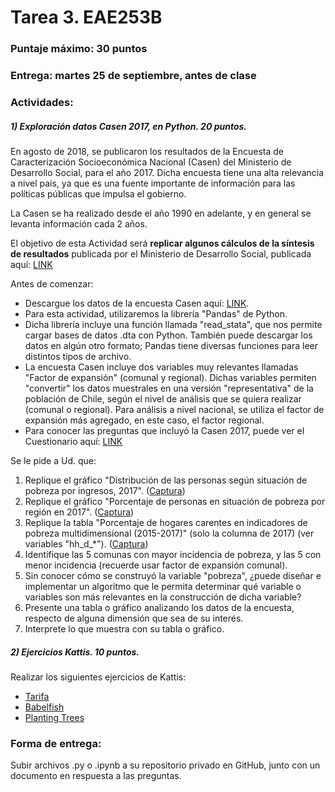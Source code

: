 # Tarea 3. EAE253B

### Puntaje máximo: 30 puntos

### Entrega: martes 25 de septiembre, antes de clase

### Actividades:

##### 1) Exploración datos Casen 2017, en Python. 20 puntos.

En agosto de 2018, se publicaron los resultados de la Encuesta de Caracterización Socioeconómica Nacional (Casen) del Ministerio de Desarrollo Social, para el año 2017. Dicha encuesta tiene una alta relevancia a nivel país, ya que es una fuente importante de información para las políticas públicas que impulsa el gobierno.

La Casen se ha realizado desde el año 1990 en adelante, y en general se levanta información cada 2 años. 

El objetivo de esta Actividad será **replicar algunos cálculos de la síntesis de resultados** publicada por el Ministerio de Desarrollo Social, publicada aquí: [LINK](http://observatorio.ministeriodesarrollosocial.gob.cl/casen-multidimensional/casen/docs/Presentacion_Sintesis_de_Resultados_Casen_2017.pdf)

Antes de comenzar:

- Descargue los datos de la encuesta Casen aquí: [LINK](http://observatorio.ministeriodesarrollosocial.gob.cl/casen-multidimensional/casen/basedatos.php).
- Para esta actividad, utilizaremos la librería "Pandas" de Python.
- Dicha librería incluye una función llamada "read_stata", que nos permite cargar bases de datos .dta con Python. También puede descargar los datos en algún otro formato; Pandas tiene diversas funciones para leer distintos tipos de archivo.
- La encuesta Casen incluye dos variables muy relevantes llamadas "Factor de expansión" (comunal y regional). Dichas variables permiten "convertir" los datos muestrales en una versión "representativa" de la población de Chile, según el nivel de análisis que se quiera realizar (comunal o regional). Para análisis a nivel nacional, se utiliza el factor de expansión más agregado, en este caso, el factor regional.
- Para conocer las preguntas que incluyó la Casen 2017, puede ver el Cuestionario aquí: [LINK](http://observatorio.ministeriodesarrollosocial.gob.cl/casen-multidimensional/casen/docs/Cuestionario_Casen2017.pdf)

Se le pide a Ud. que:

1. Replique el gráfico "Distribución de las personas según situación de pobreza por ingresos, 2017". ([Captura](Material/g1.PNG))
1. Replique el gráfico "Porcentaje de personas en situación de pobreza por región en 2017". ([Captura](Material/g2.PNG))
1. Replique la tabla "Porcentaje de hogares carentes en indicadores de pobreza multidimensional (2015-2017)" (solo la columna de 2017) (ver variables "hh_d_*"). ([Captura](Material/g3.PNG))
1. Identifique las 5 comunas con mayor incidencia de pobreza, y las 5 con menor incidencia (recuerde usar factor de expansión comunal).
1. Sin conocer cómo se construyó la variable "pobreza", ¿puede diseñar e implementar un algoritmo que le permita determinar qué variable o variables son más relevantes en la construcción de dicha variable?
1. Presente una tabla o gráfico analizando los datos de la encuesta, respecto de alguna dimensión que sea de su interés.
1. Interprete lo que muestra con su tabla o gráfico.

##### 2) Ejercicios Kattis. 10 puntos.

Realizar los siguientes ejercicios de Kattis:
- [Tarifa](https://open.kattis.com/problems/tarifa)
- [Babelfish](https://open.kattis.com/problems/babelfish)
- [Planting Trees](https://open.kattis.com/problems/plantingtrees)


### Forma de entrega:

Subir archivos .py o .ipynb a su repositorio privado en GitHub, junto con un documento en respuesta a las preguntas.

